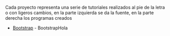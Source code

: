 Cada proyecto representa una serie de tutoriales realizados al pie de la letra o con ligeros cambios, en la parte izquierda se da la fuente, en la parte derecha los programas creados

* [Bootstrap] - BootstrapHola

[Bootstrap]: <https://www.youtube.com/watch?v=7s1RjItUBqU&list=PLL0TiOXBeDagsYUYFO9WMwDtuDuoGZVB9>
